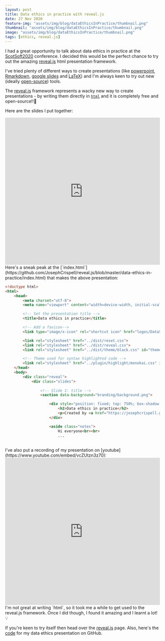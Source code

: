 ```yaml
---
layout: post
title: Data ethics in practice with reveal.js
date: 27 Nov 2020
feature-img: "assets/img/blog/dataEthicsInPractice/thumbnail.png"
thumbnail: "assets/img/blog/dataEthicsInPractice/thumbnail.png"
image: "assets/img/blog/dataEthicsInPractice/thumbnail.png"
tags: [ethics, reveal.js]
---
```


I had a great opportunity to talk about data ethics in practice at the [ScotSoft2020](https://www.scotlandis.com/blog/events/scotsoft-2020/) conference. I decided this would be the perfect chance to try out the amazing [reveal.js](https://revealjs.com/) html presentation framework. 

I've tried plenty of different ways to create presentations (like [powerpoint](https://office.live.com/start/powerpoint.aspx), [Rmarkdown](https://bookdown.org/yihui/rmarkdown/ioslides-presentation.html), [google slides](https://www.google.co.uk/slides/about/) and [LaTeX](https://www.latextemplates.com/cat/presentations)) and I'm always keen to try out new (ideally [open-source](https://opensource.com/resources/what-open-source)) tools.

The [reveal.js](https://revealjs.com/) framework represents a wacky new way to create presentations - by writing them directly in [`html`](https://www.w3schools.com/html/html_intro.asp) and it is completely free and open-source!!🎉

Here are the slides I put together:
<iframe src="https://josephcrispell.github.io/standalone/data-ethics-in-practice/index.html#/" width="100%" height="480" style="border:none;">Browser not compatible.</iframe>

<br>
Here's a sneak peak at the [`index.html`](https://github.com/JosephCrispell/reveal.js/blob/master/data-ethics-in-practice/index.html) that makes the above presentation:

```html
<!doctype html>
<html>
	<head>
		<meta charset="utf-8">
		<meta name="viewport" content="width=device-width, initial-scale=1.0, maximum-scale=1.0, user-scalable=no">

		<!-- Set the presentation title -->
		<title>Data ethics in practice</title>

		<!-- Add a favicon-->
		<link type="image/x-icon" rel="shortcut icon" href="logos/DataScienceCampus_logo_square.png" />

		<link rel="stylesheet" href="../dist/reset.css">
		<link rel="stylesheet" href="../dist/reveal.css">
		<link rel="stylesheet" href="../dist/theme/black.css" id="theme">

		<!-- Theme used for syntax highlighted code -->
		<link rel="stylesheet" href="../plugin/highlight/monokai.css" id="highlight-theme">
	</head>
	<body>
		<div class="reveal">
			<div class="slides">
				
				<!-- Slide 1: title -->
				<section data-background="branding/background.png">

					<div style="position: fixed; top: 750%; box-shadow: 0 1px 4px rgba(0,0,0,0.5), 0 5px 25px rgba(0,0,0,0.2); background-color: rgba(0, 0, 0, 0.75); color: #fff; padding: 20px; font-size: 20px; text-align: left;">
						<h2>Data ethics in practice</h2>
						<p>Created by <a href="https://josephcrispell.github.io/">Joseph Crispell</a> using <a href="https://revealjs.com/">reveal.js</a></p>
					</div>

					<aside class="notes">
                        Hi everyone<br><br>
                        ...

```

<br>
I've also put a recording of my presentation on [youtube](https://www.youtube.com/embed/vcZUtzn3z70):
<iframe width="100%" height="480" src="https://www.youtube.com/embed/vcZUtzn3z70" frameborder="0" allow="accelerometer; autoplay; clipboard-write; encrypted-media; gyroscope; picture-in-picture" allowfullscreen></iframe>

<br>
I'm not great at writing `html`, so it took me a while to get used to the reveal.js framework. Once I did though, I found it amazing and I learnt a lot! 💡

If you're keen to try itself then head over the [reveal.js](https://revealjs.com/) page. Also, here's the [code](https://github.com/JosephCrispell/reveal.js/tree/master/data-ethics-in-practice) for my data ethics presentation on GitHub.
